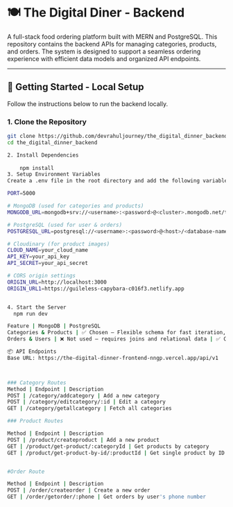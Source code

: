# 🍽️ The Digital Diner - Backend

A full-stack food ordering platform built with MERN and PostgreSQL. This repository contains the backend APIs for managing categories, products, and orders. The system is designed to support a seamless ordering experience with efficient data models and organized API endpoints.

---

## 🚀 Getting Started - Local Setup

Follow the instructions below to run the backend locally.

### 1. Clone the Repository

```bash
git clone https://github.com/devrahuljourney/the_digital_dinner_backend
cd the_digital_dinner_backend

2. Install Dependencies
 
    npm install
3. Setup Environment Variables
Create a .env file in the root directory and add the following variables:

PORT=5000

# MongoDB (used for categories and products)
MONGODB_URL=mongodb+srv://<username>:<password>@<cluster>.mongodb.net/the-digital-diner

# PostgreSQL (used for user & orders)
POSTGRESQL_URL=postgresql://<username>:<password>@<host>/<database-name>

# Cloudinary (for product images)
CLOUD_NAME=your_cloud_name
API_KEY=your_api_key
API_SECRET=your_api_secret

# CORS origin settings
ORIGIN_URL=http://localhost:3000
ORIGIN_URL1=https://guileless-capybara-c016f3.netlify.app


4. Start the Server
  npm run dev

Feature | MongoDB | PostgreSQL
Categories & Products | ✅ Chosen — Flexible schema for fast iteration, nested data, and optional fields | ❌ Not ideal for dynamic content like optional tags/images
Orders & Users | ❌ Not used — requires joins and relational data | ✅ Chosen — Better for ACID compliance and order-user relationships

📦 API Endpoints
Base URL: https://the-digital-dinner-frontend-nngp.vercel.app/api/v1



### Category Routes
Method | Endpoint | Description
POST | /category/addcategory | Add a new category
POST | /category/editcategory/:id | Edit a category
GET | /category/getallcategory | Fetch all categories

### Product Routes 

Method | Endpoint | Description
POST | /product/createproduct | Add a new product
GET | /product/get-product/:categoryId | Get products by category
GET | /product/get-product-by-id/:productId | Get single product by ID


#Order Route 

Method | Endpoint | Description
POST | /order/createorder | Create a new order
GET | /order/getorder/:phone | Get orders by user's phone number

